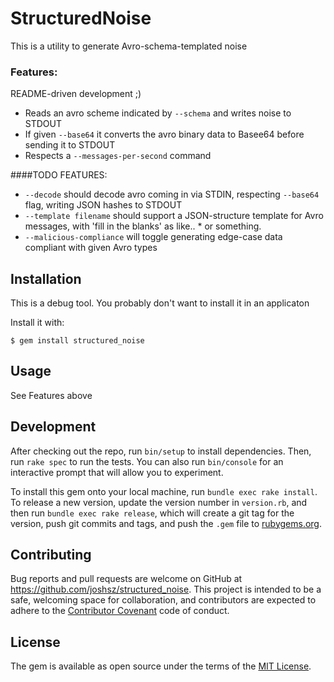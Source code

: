 # StructuredNoise

This is a utility to generate Avro-schema-templated noise

### Features:

README-driven development ;)

* Reads an avro scheme indicated by `--schema` and writes noise to STDOUT
* If given `--base64` it converts the avro binary data to Basee64 before sending it to STDOUT
* Respects a `--messages-per-second` command

####TODO FEATURES:

* `--decode` should decode avro coming in via STDIN, respecting `--base64` flag, writing JSON hashes to STDOUT
* `--template filename` should support a JSON-structure template for Avro messages, with 'fill in the blanks' as like.. * or something.
* `--malicious-compliance` will toggle generating edge-case data compliant with given Avro types

## Installation

This is a debug tool. You probably don't want to install it in an applicaton

Install it with:

    $ gem install structured_noise

## Usage

See Features above

## Development

After checking out the repo, run `bin/setup` to install dependencies. Then, run `rake spec` to run the tests. You can also run `bin/console` for an interactive prompt that will allow you to experiment.

To install this gem onto your local machine, run `bundle exec rake install`. To release a new version, update the version number in `version.rb`, and then run `bundle exec rake release`, which will create a git tag for the version, push git commits and tags, and push the `.gem` file to [rubygems.org](https://rubygems.org).

## Contributing

Bug reports and pull requests are welcome on GitHub at https://github.com/joshsz/structured_noise. This project is intended to be a safe, welcoming space for collaboration, and contributors are expected to adhere to the [Contributor Covenant](http://contributor-covenant.org) code of conduct.


## License

The gem is available as open source under the terms of the [MIT License](http://opensource.org/licenses/MIT).

